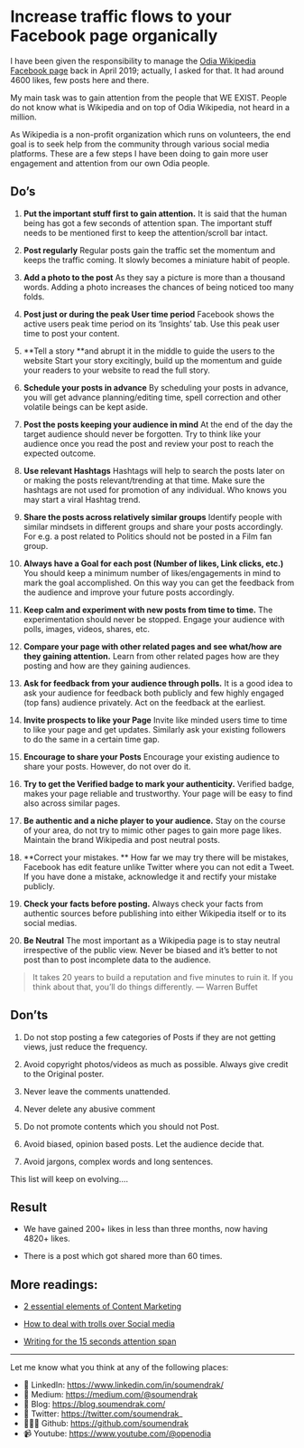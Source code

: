 # Increase traffic flows to your Facebook page organically


I have been given the responsibility to manage the [Odia Wikipedia Facebook page](https://www.facebook.com/OdiaWiki/) back in April 2019; actually, I asked for that.
It had around 4600 likes, few posts here and there.

My main task was to gain attention from the people that WE EXIST. People do not know what is Wikipedia and on top of Odia Wikipedia, not heard in a million.

As Wikipedia is a non-profit organization which runs on volunteers, the end goal is to seek help from the community through various social media platforms. These are a few steps I have been doing to gain more user engagement and attention from our own Odia people.

## Do’s

1. **Put the important stuff first to gain attention.**
It is said that the human being has got a few seconds of attention span. The important stuff needs to be mentioned first to keep the attention/scroll bar intact.

1. **Post regularly**
Regular posts gain the traffic set the momentum and keeps the traffic coming. It slowly becomes a miniature habit of people.

1. **Add a photo to the post**
As they say a picture is more than a thousand words. Adding a photo increases the chances of being noticed too many folds.

1. **Post just or during the peak User time period**
Facebook shows the active users peak time period on its ‘Insights’ tab. Use this peak user time to post your content.

1. **Tell a story **and abrupt it in the middle to guide the users to the website
Start your story excitingly, build up the momentum and guide your readers to your website to read the full story.

1. **Schedule your posts in advance**
By scheduling your posts in advance, you will get advance planning/editing time, spell correction and other volatile beings can be kept aside.

1. **Post the posts keeping your audience in mind**
At the end of the day the target audience should never be forgotten. Try to think like your audience once you read the post and review your post to reach the expected outcome.

1. **Use relevant Hashtags**
Hashtags will help to search the posts later on or making the posts relevant/trending at that time. Make sure the hashtags are not used for promotion of any individual. Who knows you may start a viral Hashtag trend.

1. **Share the posts across relatively similar groups**
Identify people with similar mindsets in different groups and share your posts accordingly. For e.g. a post related to Politics should not be posted in a Film fan group.

1. **Always have a Goal for each post (Number of likes, Link clicks, etc.)**
You should keep a minimum number of likes/engagements in mind to mark the goal accomplished. On this way you can get the feedback from the audience and improve your future posts accordingly.

1. **Keep calm and experiment with new posts from time to time.**
The experimentation should never be stopped. Engage your audience with polls, images, videos, shares, etc.

1. **Compare your page with other related pages and see what/how are they gaining attention.**
Learn from other related pages how are they posting and how are they gaining audiences.

1. **Ask for feedback from your audience through polls.**
It is a good idea to ask your audience for feedback both publicly and few highly engaged (top fans) audience privately. Act on the feedback at the earliest.

1. **Invite prospects to like your Page**
Invite like minded users time to time to like your page and get updates. Similarly ask your existing followers to do the same in a certain time gap.

1. **Encourage to share your Posts**
Encourage your existing audience to share your posts. However, do not over do it.

1. **Try to get the Verified badge to mark your authenticity.**
Verified badge, makes your page reliable and trustworthy. Your page will be easy to find also across similar pages.

1. **Be authentic and a niche player to your audience.**
Stay on the course of your area, do not try to mimic other pages to gain more page likes. Maintain the brand Wikipedia and post neutral posts.

1. **Correct your mistakes. **
How far we may try there will be mistakes, Facebook has edit feature unlike Twitter where you can not edit a Tweet. If you have done a mistake, acknowledge it and rectify your mistake publicly.

1. **Check your facts before posting.**
Always check your facts from authentic sources before publishing into either Wikipedia itself or to its social medias.

1. **Be Neutral**
The most important as a Wikipedia page is to stay neutral irrespective of the public view. Never be biased and it’s better to not post than to post incomplete data to the audience.
> It takes 20 years to build a reputation and five minutes to ruin it. If you think about that, you’ll do things differently.
> — Warren Buffet

## Don’ts

1. Do not stop posting a few categories of Posts if they are not getting views, just reduce the frequency.

1. Avoid copyright photos/videos as much as possible. Always give credit to the Original poster.

1. Never leave the comments unattended.

1. Never delete any abusive comment

1. Do not promote contents which you should not Post.

1. Avoid biased, opinion based posts. Let the audience decide that.

1. Avoid jargons, complex words and long sentences.

This list will keep on evolving….

## Result

* We have gained 200+ likes in less than three months, now having 4820+ likes.

* There is a post which got shared more than 60 times.

## More readings:

* [2 essential elements of Content Marketing](https://contentmarketinginstitute.com/2014/05/essentials-getting-started-content-marketing/)

* [How to deal with trolls over Social media](https://blog.hootsuite.com/how-to-deal-with-trolls-on-social-media/)

* [Writing for the 15 seconds attention span](https://www.wix.com/blog/content-writing/2018/12/writing-for-the-15-second-attention-span?utm_campaign=Hung%20Lee&utm_medium=email&utm_source=Revue%20newsletter)

-----

Let me know what you think at any of the following places:

- 🔗 LinkedIn: https://www.linkedin.com/in/soumendrak/
- 📝 Medium: https://medium.com/@soumendrak
- 📖 Blog: https://blog.soumendrak.com/
- 🐥 Twitter: https://twitter.com/soumendrak_
- 🧑🏻‍💻 Github: https://github.com/soumendrak
- 📹 Youtube: https://www.youtube.com/@openodia